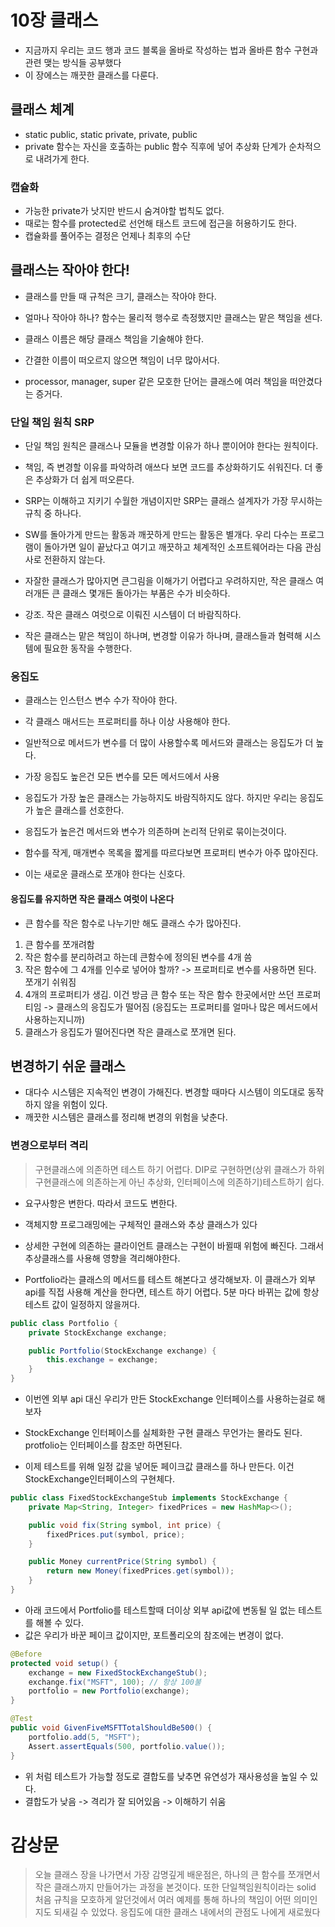 # 10장 클래스

- 지금까지 우리는 코드 행과 코드 블록을 올바로 작성하는 법과 올바른 함수 구현과 관련 맺는 방식들 공부했다
- 이 장에스는 깨끗한 클래스를 다룬다.

## 클래스 체계

- static public, static private, private, public
- private 함수는 자신을 호출하는 public 함수 직후에 넣어 추상화 단계가 순차적으로 내려가게 한다.

### 캡슐화

- 가능한 private가 낫지만 반드시 숨겨야할 법칙도 없다.
- 때로는 함수를 protected로 선언해 태스트 코드에 접근을 허용하기도 한다.
- 캡슐화를 풀어주는 결정은 언제나 최후의 수단

## 클래스는 작아야 한다!

- 클래스를 만들 때 규척은 크기, 클래스는 작아야 한다.
- 얼마나 작아야 하나? 함수는 물리적 행수로 측정했지만 클래스는 맡은 책임을 센다.

- 클래스 이름은 해당 클래스 책임을 기술해야 한다.
- 간결한 이름이 떠오르지 않으면 책임이 너무 많아서다.
- processor, manager, super 같은 모호한 단어는 클래스에 여러 책임을 떠안겼다는 증거다.

### 단일 책임 원칙 SRP

- 단일 책임 원칙은 클래스나 모듈을 변경할 이유가 하나 뿐이어야 한다는 원칙이다.
- 책임, 즉 변경할 이유를 파악하려 애쓰다 보면 코드를 추상화하기도 쉬워진다. 더 좋은 추상화가 더 쉽게 떠오른다.

- SRP는 이해하고 지키기 수월한 개념이지만 SRP는 클래스 설계자가 가장 무시하는 규칙 중 하나다.
- SW를 돌아가게 만드는 활동과 깨끗하게 만드는 활동은 별개다. 우리 다수는 프로그램이 돌아가면 일이 끝났다고 여기고 깨끗하고 체계적인 소프트웨어라는 다음 관심사로 전환하지 않는다.
- 자잘한 클래스가 많아지면 큰그림을 이해가기 어렵다고 우려하지만, 작은 클래스 여러개든 큰 클래스 몇개든 돌아가는 부품은 수가 비슷하다.

- 강조. 작은 클래스 여럿으로 이뤄진 시스템이 더 바람직하다.
- 작은 클래스는 맡은 책임이 하나며, 변경할 이유가 하나며, 클래스들과 혐력해 시스템에 필요한 동작을 수행한다.

### 응집도

- 클래스는 인스턴스 변수 수가 작아야 한다.
- 각 클래스 매서드는 프로퍼티를 하나 이상 사용해야 한다.
- 일반적으로 메서드가 변수를 더 많이 사용할수록 메서드와 클래스는 응집도가 더 높다.
- 가장 응집도 높은건 모든 변수를 모든 메서드에서 사용

- 응집도가 가장 높은 클래스는 가능하지도 바람직하지도 않다. 하지만 우리는 응집도가 높은 클래스를 선호한다.
- 응집도가 높은건 메서드와 변수가 의존하며 논리적 단위로 묶이는것이다.

- 함수를 작게, 매개변수 목록을 짧게를 따르다보면 프로퍼티 변수가 아주 많아진다.
- 이는 새로운 클래스로 쪼개야 한다는 신호다.

#### 응집도를 유지하면 작은 클래스 여럿이 나온다

- 큰 함수를 작은 함수로 나누기만 해도 클래스 수가 많아진다.

1. 큰 함수를 쪼개려함
2. 작은 함수를 분리하려고 하는데 큰함수에 정의된 변수를 4개 씀
3. 작은 함수에 그 4개를 인수로 넣어야 할까? -> 프로퍼티로 변수를 사용하면 된다. 쪼개기 쉬워짐
4. 4개의 프로퍼티가 생김. 이건 방금 큰 함수 또는 작은 함수 한곳에서만 쓰던 프로퍼티임 -> 클래스의 응집도가 떨어짐 (응집도는 프로퍼티를 얼마나 많은 메서드에서 사용하는지니까)
5. 클래스가 응집도가 떨어진다면 작은 클래스로 쪼개면 된다.

## 변경하기 쉬운 클래스

- 대다수 시스템은 지속적인 변경이 가해진다. 변경할 때마다 시스템이 의도대로 동작하지 않을 위험이 있다.
- 깨끗한 시스템은 클래스를 정리해 변경의 위험을 낮춘다.

### 변경으로부터 격리

> 구현클래스에 의존하면 테스트 하기 어렵다. DIP로 구현하면(상위 클래스가 하위 구현클래스에 의존하는게 아닌 추상화, 인터페이스에 의존하기)테스트하기 쉽다.

- 요구사항은 변한다. 따라서 코드도 변한다.
- 객체지향 프로그래밍에는 구체적인 클래스와 추상 클래스가 있다
- 상세한 구현에 의존하는 클라이언트 클래스는 구현이 바뀔때 위험에 빠진다. 그래서 추상클래스를 사용해 영향을 격리해야한다.

- Portfolio라는 클래스의 메서드를 테스트 해본다고 생각해보자. 이 클래스가 외부 api를 직접 사용해 계산을 한다면, 테스트 하기 어렵다. 5분 마다 바뀌는 값에 항상 테스트 값이 일정하지 않을꺼다.

```java
public class Portfolio {
    private StockExchange exchange;

    public Portfolio(StockExchange exchange) {
        this.exchange = exchange;
    }
}

```

- 이번엔 외부 api 대신 우리가 만든 StockExchange 인터페이스를 사용하는걸로 해보자
- StockExchange 인터페이스를 실체화한 구현 클래스 무언가는 몰라도 된다. protfolio는 인터페이스를 참조만 하면된다.

- 이제 테스트를 위해 일정 값을 넣어둔 페이크값 클래스를 하나 만든다. 이건 StockExchange인터페이스의 구현체다.

```java
public class FixedStockExchangeStub implements StockExchange {
    private Map<String, Integer> fixedPrices = new HashMap<>();

    public void fix(String symbol, int price) {
        fixedPrices.put(symbol, price);
    }

    public Money currentPrice(String symbol) {
        return new Money(fixedPrices.get(symbol));
    }
}

```

- 아래 코드에서 Portfolio를 테스트할때 더이상 외부 api값에 변동될 일 없는 테스트를 해볼 수 있다.
- 값은 우리가 바꾼 페이크 값이지만, 포트폴리오의 참조에는 변경이 없다.

```java
@Before
protected void setup() {
    exchange = new FixedStockExchangeStub();
    exchange.fix("MSFT", 100); // 항상 100불
    portfolio = new Portfolio(exchange);
}

@Test
public void GivenFiveMSFTTotalShouldBe500() {
    portfolio.add(5, "MSFT");
    Assert.assertEquals(500, portfolio.value());
}

```

- 위 처럼 테스트가 가능할 정도로 결합도를 낮추면 유연성가 재사용성을 높일 수 있다.
- 결합도가 낮음 -> 격리가 잘 되어있음 -> 이해하기 쉬움

# 감상문

> 오늘 클래스 장을 나가면서 가장 감명깊게 배운점은, 하나의 큰 함수를 쪼개면서 작은 클래스까지 만들어가는 과정을 본것이다.
> 또한 단일책임원칙이라는 solid 처음 규칙을 모호하게 알던것에서 여러 예제를 통해 하나의 책임이 어떤 의미인지도 되새길 수 있었다.
> 응집도에 대한 클래스 내에서의 관점도 나에게 새로웠다
